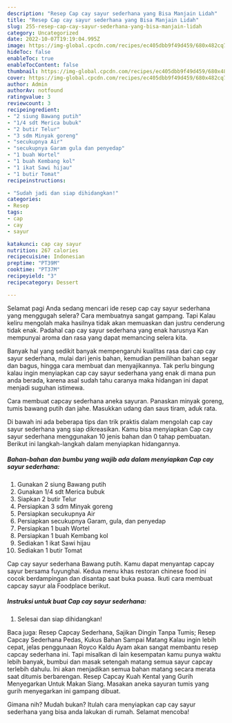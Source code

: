 ```yaml
---
description: "Resep Cap cay sayur sederhana yang Bisa Manjain Lidah"
title: "Resep Cap cay sayur sederhana yang Bisa Manjain Lidah"
slug: 255-resep-cap-cay-sayur-sederhana-yang-bisa-manjain-lidah
category: Uncategorized
date: 2022-10-07T19:19:04.995Z
image: https://img-global.cpcdn.com/recipes/ec405dbb9f49d459/680x482cq70/cap-cay-sayur-sederhana-foto-resep-utama.jpg
hideToc: false
enableToc: true
enableTocContent: false
thumbnail: https://img-global.cpcdn.com/recipes/ec405dbb9f49d459/680x482cq70/cap-cay-sayur-sederhana-foto-resep-utama.jpg
cover: https://img-global.cpcdn.com/recipes/ec405dbb9f49d459/680x482cq70/cap-cay-sayur-sederhana-foto-resep-utama.jpg
author: Admin
authorAv: notfound
ratingvalue: 3
reviewcount: 3
recipeingredient:
- "2 siung Bawang putih"
- "1/4 sdt Merica bubuk"
- "2 butir Telur"
- "3 sdm Minyak goreng"
- "secukupnya Air"
- "secukupnya Garam gula dan penyedap"
- "1 buah Wortel"
- "1 buah Kembang kol"
- "1 ikat Sawi hijau"
- "1 butir Tomat"
recipeinstructions:

- "Sudah jadi dan siap dihidangkan!"
categories:
- Resep
tags:
- cap
- cay
- sayur

katakunci: cap cay sayur 
nutrition: 267 calories
recipecuisine: Indonesian
preptime: "PT39M"
cooktime: "PT37M"
recipeyield: "3"
recipecategory: Dessert

---
```



Selamat pagi Anda sedang mencari ide resep cap cay sayur sederhana yang menggugah selera? Cara membuatnya sangat gampang. Tapi Kalau keliru mengolah maka hasilnya tidak akan memuaskan dan justru cenderung tidak enak. Padahal cap cay sayur sederhana yang enak harusnya Kan mempunyai aroma dan rasa yang dapat memancing selera kita.


Banyak hal yang sedikit banyak mempengaruhi kualitas rasa dari cap cay sayur sederhana, mulai dari jenis bahan, kemudian pemilihan bahan segar dan bagus, hingga cara membuat dan menyajikannya. Tak perlu bingung kalau ingin menyiapkan cap cay sayur sederhana yang enak di mana pun anda berada, karena asal sudah tahu caranya maka hidangan ini dapat menjadi suguhan istimewa.

Cara membuat capcay sederhana aneka sayuran. Panaskan minyak goreng, tumis bawang putih dan jahe. Masukkan udang dan saus tiram, aduk rata.


Di bawah ini ada beberapa tips dan trik praktis dalam mengolah cap cay sayur sederhana yang siap dikreasikan. Kamu bisa menyiapkan Cap cay sayur sederhana menggunakan 10 jenis bahan dan 0 tahap pembuatan. Berikut ini langkah-langkah dalam menyiapkan hidangannya.

<!--inarticleads1-->

##### Bahan-bahan dan bumbu yang wajib ada dalam menyiapkan Cap cay sayur sederhana:

1. Gunakan 2 siung Bawang putih
1. Gunakan 1/4 sdt Merica bubuk
1. Siapkan 2 butir Telur
1. Persiapkan 3 sdm Minyak goreng
1. Persiapkan secukupnya Air
1. Persiapkan secukupnya Garam, gula, dan penyedap
1. Persiapkan 1 buah Wortel
1. Persiapkan 1 buah Kembang kol
1. Sediakan 1 ikat Sawi hijau
1. Sediakan 1 butir Tomat


Cap cay sayur sederhana Bawang putih. Kamu dapat menyantap capcay sayur bersama fuyunghai. Kedua menu khas restoran chinese food ini cocok berdampingan dan disantap saat buka puasa. Ikuti cara membuat capcay sayur ala Foodplace berikut. 

<!--inarticleads2-->

##### Instruksi untuk buat Cap cay sayur sederhana:


1. Selesai dan siap dihidangkan!

Baca juga: Resep Capcay Sederhana, Sajikan Dingin Tanpa Tumis; Resep Capcay Sederhana Pedas, Kukus Bahan Sampai Matang Kalau ingin lebih cepat, jelas penggunaan Royco Kaldu Ayam akan sangat membantu resep capcay sederhana ini. Tapi misalkan di lain kesempatan kamu punya waktu lebih banyak, bumbui dan masak setengah matang semua sayur capcay terlebih dahulu. Ini akan menjadikan semua bahan matang secara merata saat ditumis berbarengan. Resep Capcay Kuah Kental yang Gurih Menyegarkan Untuk Makan Siang. Masakan aneka sayuran tumis yang gurih menyegarkan ini gampang dibuat. 

Gimana nih? Mudah bukan? Itulah cara menyiapkan cap cay sayur sederhana yang bisa anda lakukan di rumah. Selamat mencoba!
